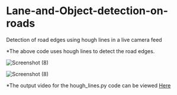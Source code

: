 # Lane-and-Object-detection-on-roads
Detection of road edges using hough lines  in a live camera feed

  *The above code uses hough lines to detect the road edges.
  
  ![Screenshot (8)](https://user-images.githubusercontent.com/72451756/95553849-df87f480-0a2c-11eb-8f65-8979aca4b3ed.png)
  
  
  ![Screenshot (8)](https://user-images.githubusercontent.com/72451756/95553849-df87f480-0a2c-11eb-8f65-8979aca4b3ed.png)

  
  *The output video for the hough_lines.py code can be viewed [Here](https://drive.google.com/file/d/1zDafEKfWVxcedXcYNpa4m5mOZPqu5mEJ/view?usp=sharing)


